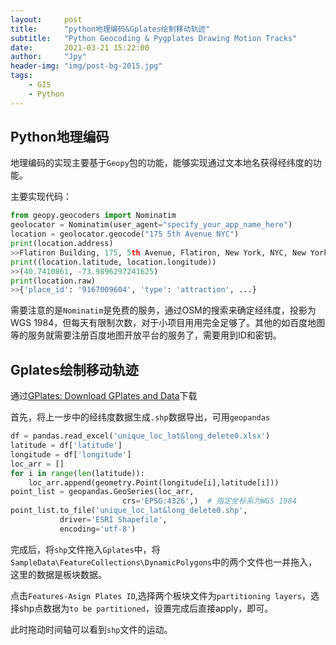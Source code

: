 ```yaml
---
layout:     post
title:      "python地理编码&Gplates绘制移动轨迹"
subtitle:   "Python Geocoding & Pygplates Drawing Motion Tracks"
date:       2021-03-21 15:22:00
author:     "Jpy"
header-img: "img/post-bg-2015.jpg"
tags:
    - GIS
    - Python
---
```


## Python地理编码

地理编码的实现主要基于`Geopy`包的功能，能够实现通过文本地名获得经纬度的功能。

主要实现代码：

```python
from geopy.geocoders import Nominatim
geolocator = Nominatim(user_agent="specify_your_app_name_here")
location = geolocator.geocode("175 5th Avenue NYC")
print(location.address)
>>Flatiron Building, 175, 5th Avenue, Flatiron, New York, NYC, New York, ...
print((location.latitude, location.longitude))
>>(40.7410861, -73.9896297241625)
print(location.raw)
>>{'place_id': '9167009604', 'type': 'attraction', ...}
```

需要注意的是`Nominatim`是免费的服务，通过OSM的搜索来确定经纬度，投影为WGS 1984，但每天有限制次数，对于小项目用用完全足够了。其他的如百度地图等的服务就需要注册百度地图开放平台的服务了，需要用到ID和密钥。

## Gplates绘制移动轨迹

通过[GPlates: Download GPlates and Data](https://www.gplates.org/download.html)下载

首先，将上一步中的经纬度数据生成`.shp`数据导出，可用`geopandas`

```python
df = pandas.read_excel('unique_loc_lat&long_delete0.xlsx')
latitude = df['latitude']
longitude = df['longitude']
loc_arr = []
for i in range(len(latitude)):
    loc_arr.append(geometry.Point(longitude[i],latitude[i]))
point_list = geopandas.GeoSeries(loc_arr,
                         crs='EPSG:4326',)  # 指定坐标系为WGS 1984 
point_list.to_file('unique_loc_lat&long_delete0.shp',
           driver='ESRI Shapefile',
           encoding='utf-8')
```

完成后，将`shp`文件拖入`Gplates`中，将`SampleData\FeatureCollections\DynamicPolygons`中的两个文件也一并拖入，这里的数据是板块数据。

点击`Features-Asign Plates ID`,选择两个板块文件为`partitioning layers`，选择shp点数据为`to be partitioned`，设置完成后直接apply，即可。

此时拖动时间轴可以看到`shp`文件的运动。

